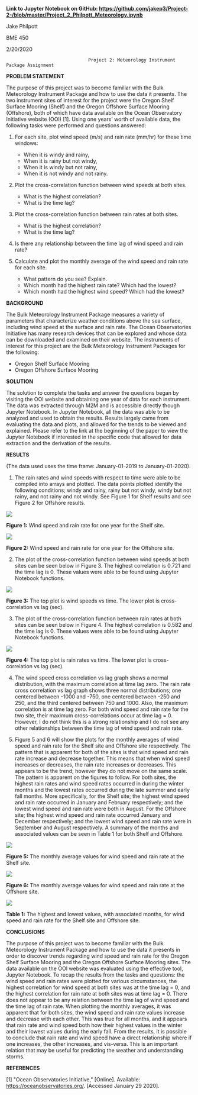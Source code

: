 __Link to Jupyter Notebook on GitHub:
https://github.com/jakep3/Project-2-/blob/master/Project_2_Philpott_Meteorology.ipynb__


Jake Philpott

BME 450

2/20/2020

                                   Project 2: Meteorology Instrument Package Assignment

__PROBLEM STATEMENT__ 

The purpose of this project was to become familiar with the Bulk Meteorology Instrument Package and how to use the data it presents. The two instrument sites of interest for the project were the Oregon Shelf Surface Mooring (Shelf) and the Oregon Offshore Surface Mooring (Offshore), both of which have data available on the Ocean Observatory Initiative website (OOI) [1]. Using one years’ worth of available data, the following tasks were performed and questions answered:

1.	For each site, plot wind speed (m/s) and rain rate (mm/hr) for these time windows:
    -	When it is windy and rainy,
    -	When it is rainy but not windy,
    -	When it is windy but not rainy,
    -	When it is not windy and not rainy.

2.	Plot the cross-correlation function between wind speeds at both sites.
    - What is the highest correlation?
    - What is the time lag?

3.	Plot the cross-correlation function between rain rates at both sites.
    - What is the highest correlation?
    - What is the time lag?

4.	Is there any relationship between the time lag of wind speed and rain rate?

5.	Calculate and plot the monthly average of the wind speed and rain rate for each site.
    - What pattern do you see? Explain.
    - Which month had the highest rain rate? Which had the lowest?
    - Which month had the highest wind speed? Which had the lowest?


__BACKGROUND__

The Bulk Meteorology Instrument Package measures a variety of parameters that characterize weather conditions above the sea surface, including wind speed at the surface and rain rate. The Ocean Observatories Initiative has many research devices that can be explored and whose data can be downloaded and examined on their website. The instruments of interest for this project are the Bulk Meteorology Instrument Packages for the following:
  - Oregon Shelf Surface Mooring
  - Oregon Offshore Surface Mooring

__SOLUTION__

The solution to complete the tasks and answer the questions began by visiting the OOI website and obtaining one year of data for each instrument. The data was extracted through M2M and is accessible directly though Jupyter Notebook. In Jupyter Notebook, all the data was able to be analyzed and used to obtain the results. Results largely came from evaluating the data and plots, and allowed for the trends to be viewed and explained. Please refer to the link at the beginning of the paper to view the Jupyter Notebook if interested in the specific code that allowed for data extraction and the derivation of the results. 

__RESULTS__

(The data used uses the time frame: January-01-2019 to January-01-2020). 

1.	The rain rates and wind speeds with respect to time were able to be compiled into arrays and plotted. The data points plotted identify the following conditions; windy and rainy, rainy but not windy, windy but not rainy, and not rainy and not windy. See Figure 1 for Shelf results and see Figure 2 for Offshore results.

![](1.jpg)

__Figure 1:__ Wind speed and rain rate for one year for the Shelf site.

![](2.jpg)

__Figure 2:__ Wind speed and rain rate for one year for the Offshore site.

2.	The plot of the cross-correlation function between wind speeds at both sites can be seen below in Figure 3. The highest correlation is 0.721 and the time lag is 0. These values were able to be found using Jupyter Notebook functions.  
 
![](3.jpg) 

__Figure 3:__ The top plot is wind speeds vs time. The lower plot is cross-correlation vs lag (sec).

3.	The plot of the cross-correlation function between rain rates at both sites can be seen below in Figure 4. The highest correlation is 0.582 and the time lag is 0. These values were able to be found using Jupyter Notebook functions.

![](4.jpg)

__Figure 4:__ The top plot is rain rates vs time. The lower plot is cross-correlation vs lag (sec).

4. The wind speed cross correlation vs lag graph shows a normal distribution, with the maximum correlation at time lag zero. The rain rate cross correlation vs lag graph shows three normal distributions; one centered between -1000 and -750, one centered between -250 and 250, and the third centered between 750 and 1000. Also, the maximum correlation is at time lag zero. For both wind speed and rain rate for the two site, their maximum cross-correlations occur at time lag = 0. However, I do not think this is a strong relationship and I do not see any other relationships between the time lag of wind speed and rain rate. 

5.	Figure 5 and 6 will show the plots for the monthly averages of wind speed and rain rate for the Shelf site and Offshore site respectively. The pattern that is apparent for both of the sites is that wind speed and rain rate increase and decrease together. This means that when wind speed increases or decreases, the rain rate increases or decreases. This appears to be the trend; however they do not move on the same scale. The pattern is apparent on the figures to follow.
For both sites, the highest rain rates and wind speed rates occurred in during the winter months and the lowest rates occurred during the late summer and early fall months. More specifically, for the Shelf site; the highest wind speed and rain rate occurred in January and February respectively; and the lowest wind speed and rain rate were both in August. For the Offshore site; the highest wind speed and rain rate occurred January and December respectively; and the lowest wind speed and rain rate were in September and August respectively. A summary of the months and associated values can be seen in Table 1 for both Shelf and Offshore.

![](5.jpg)

__Figure 5:__ The monthly average values for wind speed and rain rate at the Shelf site.

![](6.jpg)

__Figure 6:__ The monthly average values for wind speed and rain rate at the Offshore site.

![](7.jpg) 

__Table 1:__ The highest and lowest values, with associated months, for wind speed and rain rate for the Shelf site and Offshore site. 

__CONCLUSIONS__

The purpose of this project was to become familiar with the Bulk Meteorology Instrument Package and how to use the data it presents in order to discover trends regarding wind speed and rain rate for the Oregon Shelf Surface Mooring and the Oregon Offshore Surface Mooring sites. The data available on the OOI website was evaluated using the effective tool, Jupyter Notebook. To recap the results from the tasks and questions: the wind speed and rain rates were plotted for various circumstances, the highest correlation for wind speed at both sites was at the time lag = 0, and the highest correlation for rain rate at both sites was at time lag = 0. There does not appear to be any relation between the time lag of wind speed and the time lag of rain rate. When plotting the monthly averages, it was apparent that for both sites, the wind speed and rain rate values increase and decrease with each other. This was true for all months, and it appears that rain rate and wind speed both how their highest values in the winter and their lowest values during the early fall. From the results, it is possible to conclude that rain rate and wind speed have a direct relationship where if one increases, the other increases, and vis-versa. This is an important relation that may be useful for predicting the weather and understanding storms.  

__REFERENCES__

[1] 	"Ocean Observatories Initiative," [Online]. Available: https://oceanobservatories.org/. [Accessed January 29 2020].


